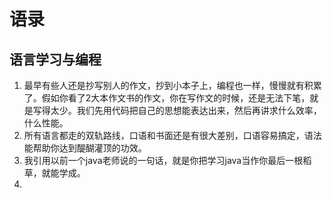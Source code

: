 # 语录

## 语言学习与编程

1. 最早有些人还是抄写别人的作文，抄到小本子上，编程也一样，慢慢就有积累了。假如你看了2大本作文书的作文，你在写作文的时候，还是无法下笔，就是写得太少。我们先用代码把自己的思想能表达出来，然后再讲求什么效率，什么性能。
2. 所有语言都走的双轨路线，口语和书面还是有很大差别，口语容易搞定，语法能帮助你达到醍醐灌顶的功效。
3. 我引用以前一个java老师说的一句话，就是你把学习java当作你最后一根稻草，就能学成。
4. 